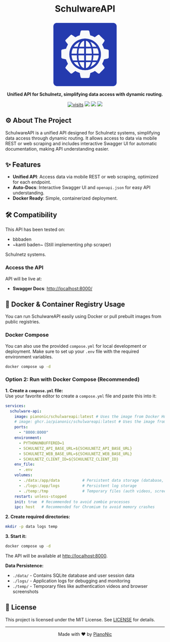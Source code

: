 # <p align="center">SchulwareAPI</p>
<p align="center">
  <img src="./assets/schulwareapi_logo.png" width="200" alt="SchulwareAPI Logo">
</p>
<p align="center">
  <strong>Unified API for Schulnetz, simplifying data access with dynamic routing.</strong>
</p>
<p align="center">
  <a href="https://github.com/PianoNic/SchulwareAPI"><img src="https://badgetrack.pianonic.ch/badge?tag=schulware-api&label=visits&color=243aae&style=flat" alt="visits"/></a>
  <a href="https://github.com/PianoNic/SchulwareAPI/blob/main/LICENSE"><img src="https://img.shields.io/github/license/PianoNic/SchulwareAPI?color=243aae"/></a>
  <a href="https://github.com/PianoNic/SchulwareAPI/releases"><img src="https://img.shields.io/github/v/release/PianoNic/SchulwareAPI?include_prereleases&color=243aae&label=Latest%20Release"/></a>
  <a href="#-installation"><img src="https://img.shields.io/badge/Selfhost-Instructions-243aae.svg"/></a>
</p>

## ⚙️ About The Project
SchulwareAPI is a unified API designed for Schulnetz systems, simplifying data access through dynamic routing. It allows access to data via mobile REST or web scraping and includes interactive Swagger UI for automatic documentation, making API understanding easier.

## ✨ Features
- **Unified API**: Access data via mobile REST or web scraping, optimized for each endpoint.
- **Auto-Docs**: Interactive Swagger UI and `openapi.json` for easy API understanding.
- **Docker Ready**: Simple, containerized deployment.
  
## 🛠️ Compatibility
This API has been tested on:
- bbbaden
- ~kanti baden~ (Still implementing php scraper)

Schulnetz systems.

### Access the API
API will be live at:
- **Swagger Docs**: [http://localhost:8000/](http://localhost:8000/)

## 🐳 Docker & Container Registry Usage

You can run SchulwareAPI easily using Docker or pull prebuilt images from public registries.

### Docker Compose 

You can also use the provided `compose.yml` for local development or deployment. Make sure to set up your `.env` file with the required environment variables.

```sh
docker compose up -d
```

### Option 2: Run with Docker Compose (Recommended)
**1. Create a `compose.yml` file:**  
Use your favorite editor to create a `compose.yml` file and paste this into it:
```yaml
services:
  schulware-api:
    image: pianonic/schulwareapi:latest # Uses the image from Docker Hub
    # image: ghcr.io/pianonic/schulwareapi:latest # Uses the image from GitHub Container Registry
    ports:
      - "8000:8000"
    environment:
      - PYTHONUNBUFFERED=1
      - SCHULNETZ_API_BASE_URL=${SCHULNETZ_API_BASE_URL}
      - SCHULNETZ_WEB_BASE_URL=${SCHULNETZ_WEB_BASE_URL}
      - SCHULNETZ_CLIENT_ID=${SCHULNETZ_CLIENT_ID}
    env_file:
      - .env
    volumes:
      - ./data:/app/data          # Persistent data storage (database, user sessions)
      - ./logs:/app/logs          # Persistent log storage
      - ./temp:/tmp               # Temporary files (auth videos, screenshots)
    restart: unless-stopped
    init: true  # Recommended to avoid zombie processes
    ipc: host   # Recommended for Chromium to avoid memory crashes
```

**2. Create required directories:**
```bash
mkdir -p data logs temp
```

**3. Start it:**
```bash
docker compose up -d
```
The API will be available at [http://localhost:8000](http://localhost:8000).

**Data Persistence:**
- `./data/` - Contains SQLite database and user session data
- `./logs/` - Application logs for debugging and monitoring  
- `./temp/` - Temporary files like authentication videos and browser screenshots

## 📜 License
This project is licensed under the MIT License. See [LICENSE](LICENSE) for details.

---
<p align="center">Made with ❤️ by <a href="https://github.com/PianoNic">PianoNic</a></p>
